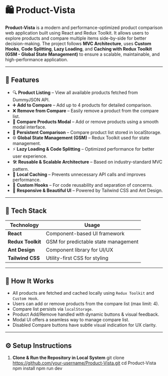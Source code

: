 # 🛍️ Product-Vista

**Product-Vista** is a modern and performance-optimized product comparison web application built using React and Redux Toolkit. It allows users to explore products and compare multiple items side-by-side for better decision-making. The project follows **MVC Architecture**, uses **Custom Hooks**, **Code Splitting**, **Lazy Loading**, and **Caching with Redux Toolkit (GSM - Global State Management)** to ensure a scalable, maintainable, and high-performance application.

---

## 🚀 Features

- 🔍 **Product Listing** – View all available products fetched from DummyJSON API.
- ➕ **Add to Compare** – Add up to 4 products for detailed comparison.
- ❌ **Remove from Compare** – Easily remove a product from the compare list.
- 🔄 **Compare Products Modal** – Add or remove products using a smooth modal interface.
- 🧠 **Persistent Comparison** – Compare product list stored in localStorage.
- 🌐 **Global State Management (GSM)** – Redux Toolkit used for state management.
- ⚡ **Lazy Loading & Code Splitting** – Optimized performance for better user experience.
- 🛠️ **Reusable & Scalable Architecture** – Based on industry-standard MVC pattern.
- 💾 **Local Caching** – Prevents unnecessary API calls and improves performance.
- 🧩 **Custom Hooks** – For code reusability and separation of concerns.
- 💎 **Responsive & Beautiful UI** – Powered by Tailwind CSS and Ant Design.

---

## 🧱 Tech Stack

| Technology        | Usage                                  |
|------------------ |----------------------------------------|
| **React**         | Component-based UI framework           |
| **Redux Toolkit** | GSM for predictable state management   |
| **Ant Design**    | Component library for UI/UX            |
| **Tailwind CSS**  | Utility-first CSS for styling          |

---

## 🧠 How It Works

- All products are fetched and cached locally using `Redux Toolkit` and `Custom Hook`.
- Users can add or remove products from the compare list (max limit: 4).
- Compare list persists via `localStorage`.
- Product Add/Remove handled with dynamic buttons & visual feedback.
- Modal UI offers a seamless way to manage compare list.
- Disabled Compare buttons have subtle visual indication for UX clarity.

---

## ⚙️ Setup Instructions

1. **Clone & Run the Repository in Local System**
git clone https://github.com/your-username/Product-Vista.git
cd Product-Vista
npm install
npm run dev

